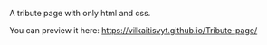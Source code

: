 A tribute page with only html and css.

You can preview it here: https://vilkaitisvyt.github.io/Tribute-page/